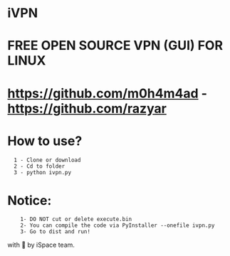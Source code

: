 # iVPN
# FREE OPEN SOURCE VPN (GUI) FOR LINUX
# https://github.com/m0h4m4ad - https://github.com/razyar

# How to use? 
      1 - Clone or download
      2 - Cd to folder
      3 - python ivpn.py
  
  
# Notice: 
        1- DO NOT cut or delete execute.bin 
        2- You can compile the code via PyInstaller --onefile ivpn.py
        3- Go to dist and run!
    
    
    
with 🖤 by iSpace team.
